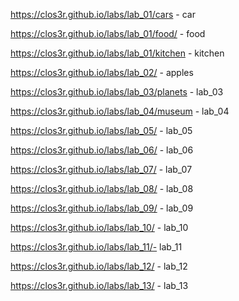 https://clos3r.github.io/labs/lab_01/cars - car


https://clos3r.github.io/labs/lab_01/food/ - food



https://clos3r.github.io/labs/lab_01/kitchen - kitchen



https://clos3r.github.io/labs/lab_02/ - apples



https://clos3r.github.io/labs/lab_03/planets - lab_03



https://clos3r.github.io/labs/lab_04/museum - lab_04




https://clos3r.github.io/labs/lab_05/ - lab_05



https://clos3r.github.io/labs/lab_06/ - lab_06



https://clos3r.github.io/labs/lab_07/ - lab_07



https://clos3r.github.io/labs/lab_08/ - lab_08


https://clos3r.github.io/labs/lab_09/ - lab_09



https://clos3r.github.io/labs/lab_10/ - lab_10



https://clos3r.github.io/labs/lab_11/- lab_11



https://clos3r.github.io/labs/lab_12/ - lab_12


https://clos3r.github.io/labs/lab_13/ - lab_13
